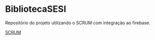 # **BibliotecaSESI**
Repositório do projeto utilizando o SCRUM com integração ao firebase.

[SCRUM](https://trello.com/b/1ZTTpVtZ/projeto-scrum)
